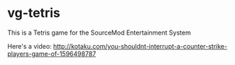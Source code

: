 vg-tetris
=========

This is a Tetris game for the SourceMod Entertainment System

Here's a video: http://kotaku.com/you-shouldnt-interrupt-a-counter-strike-players-game-of-1596498787


